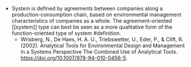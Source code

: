 - System is defined by agreements between companies along a production-consumption chain, based on environmental management characteristics of companies as a whole. The agreement-oriented [[system]] type can best be seen as a more qualitative form of the function-oriented type of system #definition.
	- Wrisberg, N., De Haes, H. A. U., Triebswetter, U., Eder, P., & Clift, R. (2002). Analytical Tools for Environmental Design and Management in a Systems Perspective The Combined Use of Analytical Tools. https://doi.org/10.1007/978-94-010-0456-5.
